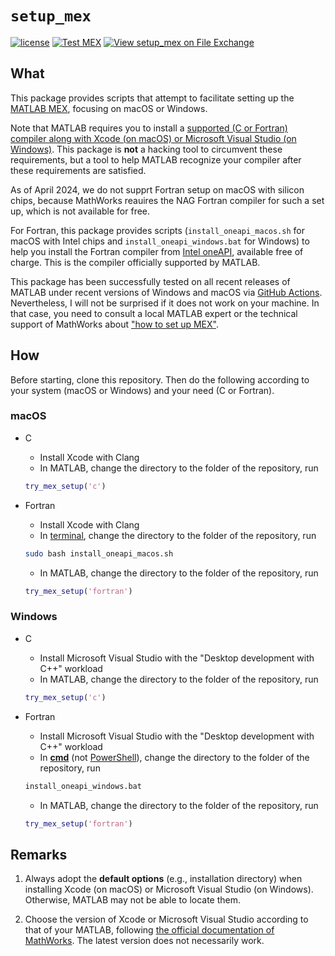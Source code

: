 # `setup_mex`

[![license](https://img.shields.io/badge/license-LGPLv3+-blue)](https://github.com/equipez/setup_mex/blob/main/LICENCE.txt)
[![Test MEX](https://github.com/equipez/setup_mex/actions/workflows/setup_mex.yml/badge.svg)](https://github.com/equipez/setup_mex/actions/workflows/setup_mex.yml)
[![View setup_mex on File Exchange](https://www.mathworks.com/matlabcentral/images/matlab-file-exchange.svg)](https://www.mathworks.com/matlabcentral/fileexchange/127968-setup_mex)

## What

This package provides scripts that attempt to facilitate setting up the
[MATLAB MEX](https://www.mathworks.com/help/matlab/ref/mex.html), focusing on macOS or Windows. 

Note that MATLAB requires you to install a [supported (C or Fortran) compiler along with Xcode (on macOS) 
or Microsoft Visual Studio (on Windows)](https://www.mathworks.com/support/requirements/previous-releases.html). 
This package is **not** a hacking tool to circumvent these requirements,
but a tool to help MATLAB recognize your compiler after these requirements are satisfied.

As of April 2024, we do not supprt Fortran setup on macOS with silicon chips, because MathWorks
reauires the NAG Fortran compiler for such a set up, which is
not available for free. 

For Fortran, this package provides scripts (`install_oneapi_macos.sh` for macOS with Intel chips and `install_oneapi_windows.bat` for Windows) to help
you install the Fortran compiler from 
[Intel oneAPI](https://www.intel.com/content/www/us/en/developer/tools/oneapi/overview.html), 
available free of charge. This is the compiler officially supported by MATLAB. 

This package has been successfully tested on all recent releases of MATLAB under recent versions of Windows and macOS via 
[GitHub Actions](https://github.com/equipez/setup_mex/actions/workflows/setup_mex.yml). 
Nevertheless, I will not be surprised if it does not work on your machine. In that case,
you need to consult a local MATLAB expert or the technical support
of MathWorks about ["how to set up MEX"](https://www.mathworks.com/help/matlab/ref/mex.html).

## How

Before starting, clone this repository. Then do the following according to your system (macOS or Windows) and your need (C or Fortran).

### macOS

- C

    - Install Xcode with Clang
    - In MATLAB, change the directory to the folder of the repository, run
    ```matlab
    try_mex_setup('c')
    ```

- Fortran

    - Install Xcode with Clang
    - In [terminal](https://support.apple.com/en-hk/guide/terminal/apd5265185d-f365-44cb-8b09-71a064a42125/mac), change the directory to the folder of the repository, run
    ```bash
    sudo bash install_oneapi_macos.sh
    ```
    - In MATLAB, change the directory to the folder of the repository, run
    ```matlab
    try_mex_setup('fortran')
    ```

### Windows

- C

    - Install Microsoft Visual Studio with the "Desktop development with C++" workload
    - In MATLAB, change the directory to the folder of the repository, run
    ```matlab
    try_mex_setup('c')
    ```

- Fortran

    - Install Microsoft Visual Studio with the "Desktop development with C++" workload
    - In [**cmd**](https://en.wikipedia.org/wiki/Cmd.exe) (not [PowerShell](https://en.wikipedia.org/wiki/PowerShell)),  change the directory to the folder of the repository, run
    ```bash
    install_oneapi_windows.bat
    ```
    - In MATLAB, change the directory to the folder of the repository, run
    ```matlab
    try_mex_setup('fortran')
    ```

## Remarks

1. Always adopt the **default options** (e.g., installation directory) when installing Xcode (on macOS) or
   Microsoft Visual Studio (on Windows). Otherwise, MATLAB may not be able to locate them.

2. Choose the version of Xcode or Microsoft Visual Studio according to that of your
   MATLAB, following [the official documentation of MathWorks](https://www.mathworks.com/support/requirements/supported-compilers.html).
   The latest version does not necessarily work.
